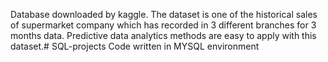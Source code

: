 Database downloaded by kaggle. The dataset is one of the historical sales of supermarket company which has recorded in 3 different branches for 3 months data. Predictive data analytics methods are easy to apply with this dataset.# SQL-projects
Code written in MYSQL environment
